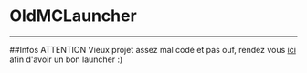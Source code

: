# OldMCLauncher
----------------------------------
##Infos 
ATTENTION
Vieux projet assez mal codé et pas ouf, rendez vous [ici](https://github.com/gabliltraydev/McLauncher) afin d'avoir un bon launcher :)
